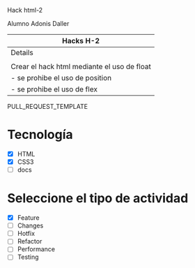Hack html-2

Alumno Adonis Daller


|Hacks   H-2 | 
|----------------------------------------------------------|
| Details                                                  |
|                                                          |
| Crear el hack html mediante el uso de float |
|    - se prohibe el uso de position |
|    - se prohibe el uso de flex |



PULL_REQUEST_TEMPLATE
# Tecnología
- [X] HTML
- [X] CSS3
- [ ] docs

# Seleccione el tipo de actividad
- [X] Feature
- [ ] Changes
- [ ] Hotfix
- [ ] Refactor
- [ ] Performance
- [ ] Testing
